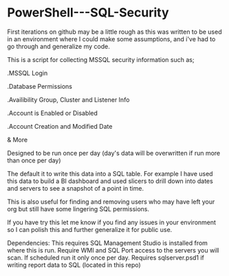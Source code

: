 # PowerShell---SQL-Security

First iterations on github may be a little rough as this was written to be used in an environment where I could make some assumptions, and i've had to go through and generalize my code.

This is a script for collecting MSSQL security information such as;

.MSSQL Login

.Database Permissions

.Availibility Group, Cluster and Listener Info

.Account is Enabled or Disabled

.Account Creation and Modified Date

& More

Designed to be run once per day (day's data will be overwritten if run more than once per day)

The default it to write this data into a SQL table. For example I have used this data to build a BI dashboard and used slicers to drill down into dates and servers to see a snapshot of a point in time.

This is also useful for finding and removing users who may have left your org but still have some lingering SQL permissions.

If you have try this let me know if you find any issues in your environment so I can polish this and further generalize it for public use.

Dependencies:
This requires SQL Management Studio is installed from where this is run.
Require WMI and SQL Port access to the servers you will scan.
If scheduled run it only once per day.
Requires sqlserver.psd1 if writing report data to SQL (located in this repo)


